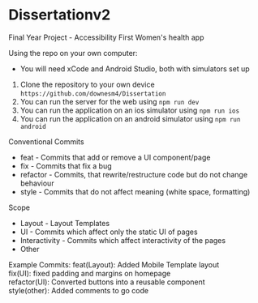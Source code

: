# Dissertationv2
Final Year Project - Accessibility First Women's health app

Using the repo on your own computer:
- You will need xCode and Android Studio, both with simulators set up
1. Clone the repository to your own device `https://github.com/downesm4/Dissertation`
2. You can run the server for the web using `npm run dev`
3. You can run the application on an ios simulator using `npm run ios`
4. You can run the application on an android simulator using `npm run android`

Conventional Commits
- feat - Commits that add or remove a UI component/page
- fix - Commits that fix a bug
- refactor - Commits, that rewrite/restructure code but do not change behaviour
- style - Commits that do not affect meaning (white space, formatting)

Scope 
- Layout - Layout Templates
- UI - Commits which affect only the static UI of pages
- Interactivity - Commits which affect interactivity of the pages
- Other 

Example Commits:
feat(Layout): Added Mobile Template layout<br/>
fix(UI): fixed padding and margins on homepage<br/>
refactor(UI): Converted buttons into a reusable component<br/>
style(other): Added comments to go code<br/>

